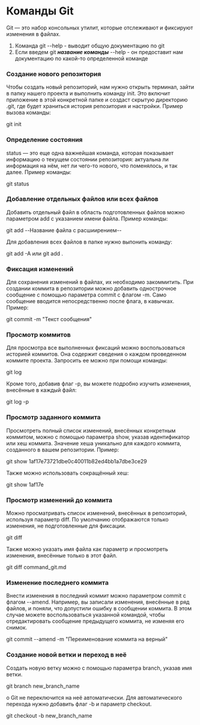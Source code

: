 # Команды Git
Git — это набор консольных утилит, которые отслеживают и фиксируют изменения в файлах.

1. Команда git --help - выводит общую документацию по git
2. Если введем git _**название команды**_ --help - он предоставит нам документацию по какой-то определенной команде

### **Создание нового репозитория**
Чтобы создать новый репозиторий, нам нужно открыть терминал, зайти в папку нашего проекта и выполнить команду init. Это включит приложение в этой конкретной папке и создаст скрытую директорию .git, где будет храниться история репозитория и настройки. Пример вызова команды:

git init

### **Определение состояния**
status — это еще одна важнейшая команда, которая показывает информацию о текущем состоянии репозитория: актуальна ли информация на нём, нет ли чего-то нового, что поменялось, и так далее. Пример команды:

git status

### **Добавление отдельных файлов или всех файлов**

Добавить отдельный файл в область подготовленных файлов можно параметром add с указанием имени файла. Пример команды:

git add --Название файла с расшиирением--

Для добавления всех файлов в папке нужно выпонить команду:

git add -A или git add .

### **Фиксация изменений**

Для сохранения изменений в файлах, их необходимо закоммитить. При создании коммита в репозитории можно добавить однострочное сообщение с помощью параметра commit с флагом -m. Само сообщение вводится непосредственно после флага, в кавычках. Пример:

git commit -m "Текст сообщения"
### **Просмотр коммитов**
Для просмотра все выполненных фиксаций можно воспользоваться историей коммитов. Она содержит сведения о каждом проведенном коммите проекта. Запросить ее можно при помощи команды:

git log

Кроме того, добавив флаг -p, вы можете подробно изучить изменения, внесённые в каждый файл:

git log -p

### **Просмотр заданного коммита**

Просмотреть полный список изменений, внесённых конкретным коммитом, можно с помощью параметра show, указав идентификатор или хеш коммита. Значение хеша уникально для каждого коммита, созданного в вашем репозитории. Пример:

git show 1af17e73721dbe0c40011b82ed4bb1a7dbe3ce29

Также можно использовать сокращённый хеш:

git show 1af17e

### **Просмотр изменений до коммита**

Можно просматривать список изменений, внесённых в репозиторий, используя параметр diff. По умолчанию отображаются только изменения, не подготовленные для фиксации.

git diff

Также можно указать имя файла как параметр и просмотреть изменения, внесённые только в этот файл.

git diff command_git.md

### **Изменение последнего коммита**

Внести изменения в последний коммит можно параметром commit с флагом --amend. Например, вы записали изменения, внесённые в ряд файлов, и поняли, что допустили ошибку в сообщении коммита. В этом случае можете воспользоваться указанной командой, чтобы отредактировать сообщение предыдущего коммита, не изменяя его снимок.

git commit --amend -m "Переименование коммита на верный"

### **Создание новой ветки и переход в неё**

Создать новую ветку можно с помощью параметра branch, указав имя ветки.

git branch new_branch_name

о Git не переключится на неё автоматически. Для автоматического перехода нужно добавить флаг -b и параметр checkout.

git checkout -b new_branch_name
